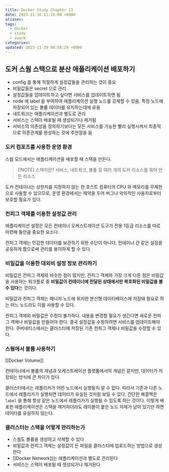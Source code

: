 ```yaml
---
title: Docker Study Chapter 13
date: 2023-11-16 11:16:00 +0900
aliases: 
tags:
  - docker
  - study
  - swarm
categories: 
updated: 2023-11-19 08:58:29 +0900
---
```


## 도커 스웜 스택으로 분산 애플리케이션 배포하기

- config 를 통해 적절하게 설정값들을 관리하는 것이 중요
- 비밀값들은 secret 으로 관리
- 설정값들을 업데이트하고 싶다면 서비스를 업데이트하면 됨
- node 에 label 을 부여하여 애플리케이션 실행 노드를 강제할 수 있음. 특정 노드에 저장되어 있는 볼륨 데이터를 유지하는데에 유용
- 네트워크는 애플리케이션과 별도로 관리
- 서비스는 스택이 배포될 때 생성되거나 제거됨
- 서비스의 의존성을 정의하기보다는 모든 서비스를 가능한 빨리 실행시켜서 최종적으로 의존관계를 완성하는 것에 주안점을 둠

### 도커 컴포즈를 사용한 운영 환경

스웜 모드에서는 애플리케이션을 배포할 때 스택을 만든다.

> [!NOTE] 스택이란?
> 서비스, 네트워크, 볼륨 등 여러 개의 도커 리소스를 묶어 만든 리소스

도커 컨테이너는 상한치를 지정하지 않는 한 호스트 컴퓨터의 CPU 와 메모리를 무제한으로 사용할 수 있으므로, 운영 환경에서는 제약을 두어 버그나 악의적인 사용자로부터 보호할 필요가 있다.

### 컨피그 객체를 이용한 설정값 관리

애플리케이션 설정은 모든 컨테이너 오케스트레이션 도구가 전용 1등급 리소스를 따로 마련해 둘만큼 중요한 요소다.

컨피그 객체는 민감한 데이터를 보관하기 위한 수단이 아니다. 컨테이너 간 같은 설정을 공유하게 함으로써 관리를 용이하게 할 수 있다.

### 비밀값을 이용한 대외비 설정 정보 관리하기

비밀값은 컨피그 객체와 비슷한 점이 많지만, 컨피그 객체와 가장 크게 다른 점은 비밀값을 사용하는 워크플로 중 **비밀값이 컨테이너에 전달된 상태에서만 복호화된 비밀값을 볼 수 있다**는 것이다.

비밀값과 컨피그 객체는 매니저 노드에 위치한 분산형 데이터베이스에 저장돼 필요로 하는 어느 노드라도 이를 사용할 수 있다.

컨피그 객체와 비밀값은 수정이 불가하다. 내용을 변경할 필요가 생긴다면 새로운 컨피그 객체나 비밀값을 만들어야 한다. 결국 설정값을 수정하려면 서비스를 업데이트해야 한다. 쿠버네티스에서는 클러스터에 저장된 기존 컨피그 객체나 비밀값을 수정할 수 있다.

### 스웜에서 볼륨 사용하기

[[Docker Volume]]

컨테이너에서 볼륨의 개념과 오케스트레이션 플랫폼에서의 개념은 같지만, 데이터가 저장되는 방식에 큰 차이가 있다.

클러스터에서는 레플리카가 어떤 노드에서 실행될지 알 수 없다. 따라서 기존과 다른 노드에서 레플리카가 실행되면 데이터가 유실된 것처럼 보일 수 있다. 간단한 해결책은 `label` 을 통해 항상 같은 노드에서 레플리카가 실행될 수 있도록 하는 것이다. 이렇게 배포한 애플리케이션은 스택을 제거하더라도 레이블이 붙은 노드 자체가 남아 있기만 하면 데이터를 유실하지 않는다.

### 클러스터는 스택을 어떻게 관리하는가

- 스웜도 볼륨을 생성하고 삭제할 수 있다
- 비밀값과 컨피그 객체는 설정값이 든 파일을 클러스터에 업로드하는 방법으로 생성한다
- [[Docker Network]]는 애플리케이션과 별도로 관리된다
- 서비스는 스택이 배포될 때 생성되거나 제거된다
